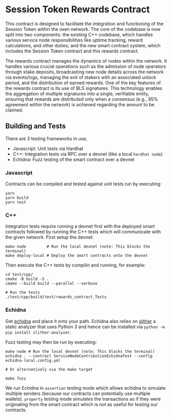 # Session Token Rewards Contract

This contract is designed to facilitate the integration and functioning of the
Session Token within the oxen network. The core of the codebase is now split
into two components: the existing C++ codebase, which handles various service
node responsibilities like uptime tracking, reward calculations, and other
duties; and the new smart contract system, which includes the Session Token
contract and this rewards contract.

The rewards contract manages the dynamics of nodes within the network. It
handles various crucial operations such as the admission of node operators
through stake deposits, broadcasting new node details across the network via
events/logs, managing the exit of stakers with an associated unlock period, and
the distribution of earned rewards. One of the key features of the rewards
contract is its use of BLS signatures. This technology enables the aggregation
of multiple signatures into a single, verifiable entity, ensuring that rewards
are distributed only when a consensus (e.g., 95% agreement within the network)
is achieved regarding the amount to be claimed.

## Building and Tests

There are 3 testing frameworks in use,

  - Javascript: Unit tests via Hardhat
  - C++: Integration tests via RPC over a devnet (like a local `hardhat node`)
  - Echidna: Fuzz testing of the smart contract over a devnet

### Javascript

Contracts can be compiled and tested against unit tests run by executing:

```
yarn
yarn build
yarn test
```

### C++

Integration tests require running a devnet first with the deployed smart
contracts followed by running the C++ tests which will communicate with the
given network. First setup the devnet:

```
make node         # Run the local devnet (note: This blocks the terminal)
make deploy-local # Deploy the smart contracts onto the devnet
```

Then execute the C++ tests by compilin and running, for example:

```
cd test/cpp/
cmake -B build -S .
cmake --build build --parallel --verbose

# Run the tests
./test/cpp/build/test/rewards_contract_Tests
```

### Echidna

Get [echidna](https://github.com/crytic/echidna) and place it onto your path.
Echidna also relies on [slither](https://github.com/crytic/slither) a static
analyzer that uses Python 3 and hence can be installed via
`python -m pip install slither-analyzer`.

Fuzz testing may then be run by executing:

```
make node # Run the local devnet (note: This blocks the terminal)
echidna . --contract ServiceNodeContributionEchidnaTest --config echidna-local.config.yml

# Or alternatively via the make target

make fuzz
```

We run Echidna in `assertion` testing mode which allows echidna to simulate
multiple senders (because our contracts can potentially use multiple wallets).
`property` testing mode simulates the transactions as if they were originating
from the smart contract which is not as useful for testing our contracts.
